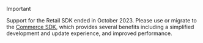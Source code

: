 > [!IMPORTANT]
> Support for the Retail SDK ended in October 2023. Please use or migrate to the [Commerce SDK](../dev-itpro/retail-sdk/sdk-github.md), which provides several benefits including a simplified development and update experience, and improved performance.
